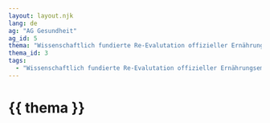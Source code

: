 ```yaml
---
layout: layout.njk
lang: de
ag: "AG Gesundheit"
ag_id: 5
thema: "Wissenschaftlich fundierte Re-Evalutation offizieller Ernährungsempfehlungen"
thema_id: 3
tags:
  - "Wissenschaftlich fundierte Re-Evalutation offizieller Ernährungsempfehlungen"
---
```


# {{ thema }}
